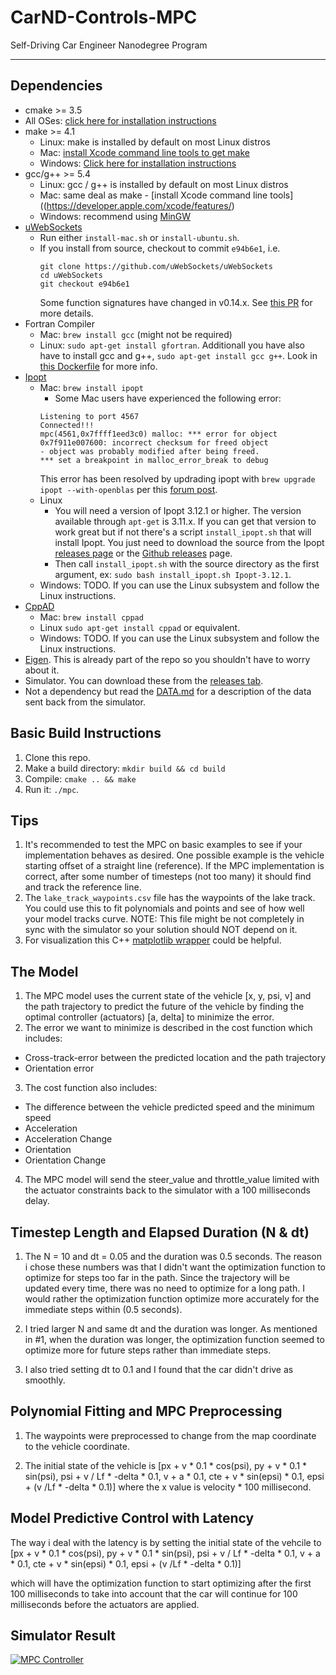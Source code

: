 # CarND-Controls-MPC
Self-Driving Car Engineer Nanodegree Program

---

## Dependencies

* cmake >= 3.5
 * All OSes: [click here for installation instructions](https://cmake.org/install/)
* make >= 4.1
  * Linux: make is installed by default on most Linux distros
  * Mac: [install Xcode command line tools to get make](https://developer.apple.com/xcode/features/)
  * Windows: [Click here for installation instructions](http://gnuwin32.sourceforge.net/packages/make.htm)
* gcc/g++ >= 5.4
  * Linux: gcc / g++ is installed by default on most Linux distros
  * Mac: same deal as make - [install Xcode command line tools]((https://developer.apple.com/xcode/features/)
  * Windows: recommend using [MinGW](http://www.mingw.org/)
* [uWebSockets](https://github.com/uWebSockets/uWebSockets)
  * Run either `install-mac.sh` or `install-ubuntu.sh`.
  * If you install from source, checkout to commit `e94b6e1`, i.e.
    ```
    git clone https://github.com/uWebSockets/uWebSockets 
    cd uWebSockets
    git checkout e94b6e1
    ```
    Some function signatures have changed in v0.14.x. See [this PR](https://github.com/udacity/CarND-MPC-Project/pull/3) for more details.
* Fortran Compiler
  * Mac: `brew install gcc` (might not be required)
  * Linux: `sudo apt-get install gfortran`. Additionall you have also have to install gcc and g++, `sudo apt-get install gcc g++`. Look in [this Dockerfile](https://github.com/udacity/CarND-MPC-Quizzes/blob/master/Dockerfile) for more info.
* [Ipopt](https://projects.coin-or.org/Ipopt)
  * Mac: `brew install ipopt`
       +  Some Mac users have experienced the following error:
       ```
       Listening to port 4567
       Connected!!!
       mpc(4561,0x7ffff1eed3c0) malloc: *** error for object 0x7f911e007600: incorrect checksum for freed object
       - object was probably modified after being freed.
       *** set a breakpoint in malloc_error_break to debug
       ```
       This error has been resolved by updrading ipopt with
       ```brew upgrade ipopt --with-openblas```
       per this [forum post](https://discussions.udacity.com/t/incorrect-checksum-for-freed-object/313433/19).
  * Linux
    * You will need a version of Ipopt 3.12.1 or higher. The version available through `apt-get` is 3.11.x. If you can get that version to work great but if not there's a script `install_ipopt.sh` that will install Ipopt. You just need to download the source from the Ipopt [releases page](https://www.coin-or.org/download/source/Ipopt/) or the [Github releases](https://github.com/coin-or/Ipopt/releases) page.
    * Then call `install_ipopt.sh` with the source directory as the first argument, ex: `sudo bash install_ipopt.sh Ipopt-3.12.1`. 
  * Windows: TODO. If you can use the Linux subsystem and follow the Linux instructions.
* [CppAD](https://www.coin-or.org/CppAD/)
  * Mac: `brew install cppad`
  * Linux `sudo apt-get install cppad` or equivalent.
  * Windows: TODO. If you can use the Linux subsystem and follow the Linux instructions.
* [Eigen](http://eigen.tuxfamily.org/index.php?title=Main_Page). This is already part of the repo so you shouldn't have to worry about it.
* Simulator. You can download these from the [releases tab](https://github.com/udacity/self-driving-car-sim/releases).
* Not a dependency but read the [DATA.md](./DATA.md) for a description of the data sent back from the simulator.


## Basic Build Instructions


1. Clone this repo.
2. Make a build directory: `mkdir build && cd build`
3. Compile: `cmake .. && make`
4. Run it: `./mpc`.

## Tips

1. It's recommended to test the MPC on basic examples to see if your implementation behaves as desired. One possible example
is the vehicle starting offset of a straight line (reference). If the MPC implementation is correct, after some number of timesteps
(not too many) it should find and track the reference line.
2. The `lake_track_waypoints.csv` file has the waypoints of the lake track. You could use this to fit polynomials and points and see of how well your model tracks curve. NOTE: This file might be not completely in sync with the simulator so your solution should NOT depend on it.
3. For visualization this C++ [matplotlib wrapper](https://github.com/lava/matplotlib-cpp) could be helpful.

## The Model 

1. The MPC model uses the current state of the vehicle [x, y, psi, v] and the path trajectory to predict the future of the vehicle by finding the optimal controller (actuators) [a, delta] to minimize the error.  
2. The error we want to minimize is described in the cost function which includes:
 * Cross-track-error between the predicted location and the path trajectory 
 * Orientation error 
3. The cost function also includes:
 * The difference between the vehicle predicted speed and the minimum speed
 * Acceleration 
 * Acceleration Change
 * Orientation 
 * Orientation Change
4. The MPC model will send the steer_value and throttle_value limited with the actuator constraints back to the simulator with a 100 milliseconds delay. 

## Timestep Length and Elapsed Duration (N & dt)

1. The N = 10 and dt = 0.05 and the duration was 0.5 seconds.  The reason i chose these numbers was that I didn't want the optimization function to optimize for steps too far in the path.  Since the trajectory will be updated every time, there was no need to optimize for a long path.  I would rather the optimization function optimize more accurately for the immediate steps within (0.5 seconds). 

2. I tried larger N and same dt and the duration was longer.  As mentioned in #1, when the duration was longer, the optimization function seemed to optimize more for future steps rather than immediate steps. 

3. I also tried setting dt to 0.1 and I found that the car didn't drive as smoothly. 

## Polynomial Fitting and MPC Preprocessing

1. The waypoints were preprocessed to change from the map coordinate to the vehicle coordinate. 

2. The initial state of the vehicle is [px + v * 0.1 * cos(psi), 
                    py + v * 0.1 * sin(psi),
                    psi + v / Lf * -delta * 0.1,
                    v + a * 0.1,
                    cte + v * sin(epsi) * 0.1,
                    epsi + (v /Lf * -delta * 0.1)] where the x value is velocity * 100 millisecond. 

## Model Predictive Control with Latency

The way i deal with the latency is by setting the initial state of the vehcile to 
                    [px + v * 0.1 * cos(psi), 
                    py + v * 0.1 * sin(psi),
                    psi + v / Lf * -delta * 0.1,
                    v + a * 0.1,
                    cte + v * sin(epsi) * 0.1,
                    epsi + (v /Lf * -delta * 0.1)]
                    
which will have the optimization function to start optimizing after the first 100 milliseconds to take into account that the car will continue for 100 milliseconds before the actuators are applied. 

## Simulator Result

<a href="https://youtu.be/Oo37cKQ-xDg" target="_blank"><img src="http://img.youtube.com/vi/Oo37cKQ-xDg/0.jpg" alt="MPC Controller"/></a>

